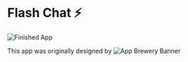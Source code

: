 # Flash Chat ⚡️


![Finished App](https://github.com/londonappbrewery/Images/blob/master/flash_chat_flutter_demo.gif)

This app was originally designed by 
![App Brewery Banner](https://github.com/londonappbrewery/Images/blob/master/AppBreweryBanner.png)
